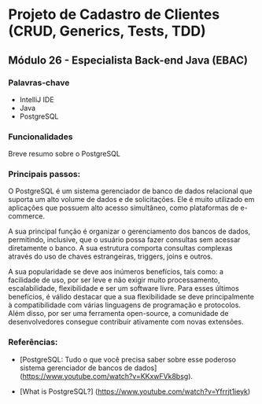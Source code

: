 # Projeto de Cadastro de Clientes (CRUD, Generics, Tests, TDD) 

## Módulo 26 - Especialista Back-end Java (EBAC)

### Palavras-chave

* IntelliJ IDE
* Java
* PostgreSQL


### Funcionalidades

Breve resumo sobre o PostgreSQL


### Principais passos:

O PostgreSQL é um sistema gerenciador de banco de dados relacional que suporta um alto volume de dados e de solicitações. Ele é muito utilizado em aplicações que possuem alto acesso simultâneo, como plataformas de e-commerce.

A sua principal função é organizar o gerenciamento dos bancos de dados, permitindo, inclusive, que o usuário possa fazer consultas sem acessar diretamente o banco. A sua estrutura comporta consultas complexas através do uso de chaves estrangeiras, triggers, joins e outros.

A sua popularidade se deve aos inúmeros benefícios, tais como: a facilidade de uso, por ser leve e não exigir muito processamento, escalabilidade, flexibilidade e ser um software livre. Para esses últimos benefícios, é válido destacar que a sua flexibilidade se deve principalmente à compatibilidade com várias linguagens de programação e protocolos. Além disso, por ser uma ferramenta open-source, a comunidade de desenvolvedores consegue contribuir ativamente com novas extensões.

### Referências:

* [PostgreSQL: Tudo o que você precisa saber sobre esse poderoso sistema gerenciador de bancos de dados] (https://www.youtube.com/watch?v=KKxwFVk8bsg).

* [What is PostgreSQL?] (https://www.youtube.com/watch?v=Yfrrjt1ieyk)


